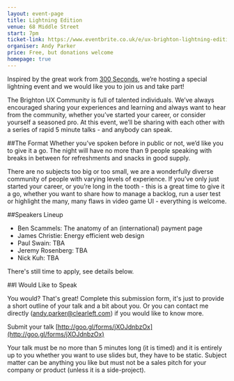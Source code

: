 ```yaml
---
layout: event-page
title: Lightning Edition
venue: 68 Middle Street
start: 7pm
ticket-link: https://www.eventbrite.co.uk/e/ux-brighton-lightning-edition-tickets-19098567329
organiser: Andy Parker
price: Free, but donations welcome
homepage: true
---
```


Inspired by the great work from [300 Seconds](300seconds.co.uk), we’re hosting a special lightning event and we would like you to join us and take part!

The Brighton UX Community is full of talented individuals. We’ve always encouraged sharing your experiences and learning and always want to hear from the community, whether you’ve started your career, or consider yourself a seasoned pro. At this event, we’ll be sharing with each other with a series of rapid 5 minute talks - and anybody can speak.

##The Format
Whether you’ve spoken before in public or not, we’d like you to give it a go. The night will have no more than 9 people speaking with breaks in between for refreshments and snacks in good supply.

There are no subjects too big or too small, we are a wonderfully diverse community of people with varying levels of experience. If you’ve only just started your career, or you’re long in the tooth - this is a great time to give it a go, whether you want to share how to manage a backlog, run a user test or highlight the many, many flaws in video game UI - everything is welcome.

##Speakers Lineup
+ Ben Scammels: The anatomy of an (international) payment page 
+ James Christie: Energy efficient web design 
+ Paul Swain: TBA 
+ Jeremy Rosenberg: TBA 
+ Nick Kuh: TBA 

There's still time to apply, see details below.

##I Would Like to Speak

You would? That's great!
Complete this submission form, it's just to provide a short outline of your talk and a bit about you. Or you can contact me directly (andy.parker@clearleft.com) if you would like to know more.

Submit your talk [http://goo.gl/forms/jXOJdnbzOx](http://goo.gl/forms/jXOJdnbzOx)

Your talk must be no more than 5 minutes long (it is timed) and it is entirely up to you whether you want to use slides but, they have to be static. Subject matter can be anything you like but must not be a sales pitch for your company or product (unless it is a side-project).
